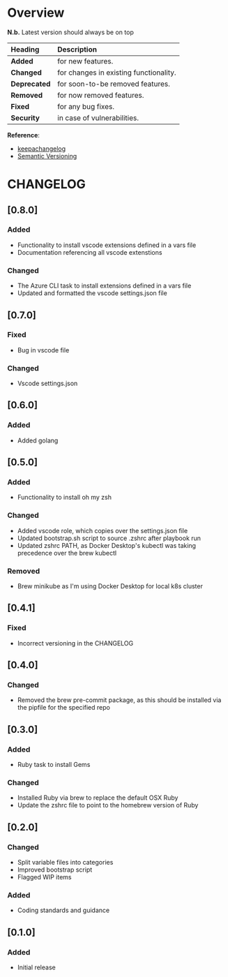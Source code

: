# Overview

__N.b.__ Latest version should always be on top

| Heading        | Description                            |
| :------------- | :------------------------------------- |
| __Added__      | for new features.                      |
| __Changed__    | for changes in existing functionality. |
| __Deprecated__ | for soon-to-be removed features.       |
| __Removed__    | for now removed features.              |
| __Fixed__      | for any bug fixes.                     |
| __Security__   | in case of vulnerabilities.            |

__Reference__:
* [keepachangelog](https://keepachangelog.com/en/1.0.0/)
* [Semantic Versioning](https://semver.org/)

# CHANGELOG

## [0.8.0]

### Added

* Functionality to install vscode extensions defined in a vars file
* Documentation referencing all vscode extenstions

### Changed

* The Azure CLI task to install extensions defined in a vars file
* Updated and formatted the vscode settings.json file

## [0.7.0]

### Fixed

* Bug in vscode file

### Changed

* Vscode settings.json

## [0.6.0]

### Added

* Added golang

## [0.5.0]

### Added

* Functionality to install oh my zsh

### Changed

* Added vscode role, which copies over the settings.json file
* Updated bootstrap.sh script to source .zshrc after playbook run
* Updated zshrc PATH, as Docker Desktop's kubectl was taking precedence over the brew kubectl

### Removed

* Brew minikube as I'm using Docker Desktop for local k8s cluster

## [0.4.1]

### Fixed

* Incorrect versioning in the CHANGELOG

## [0.4.0]

### Changed

* Removed the brew pre-commit package, as this should be installed via the pipfile for the specified repo

## [0.3.0]

### Added

- Ruby task to install Gems

### Changed

- Installed Ruby via brew to replace the default OSX Ruby
- Update the zshrc file to point to the homebrew version of Ruby

## [0.2.0]

### Changed

* Split variable files into categories
* Improved bootstrap script
* Flagged WIP items

### Added

* Coding standards and guidance

## [0.1.0]

### Added

* Initial release
